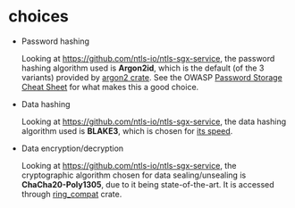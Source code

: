 # choices

- Password hashing

  Looking at <https://github.com/ntls-io/ntls-sgx-service>,
  the password hashing algorithm used is __Argon2id__,
  which is the default (of the 3 variants) provided by [argon2 crate].
  See the OWASP [Password Storage Cheat Sheet] for what makes this a good choice.

- Data hashing

  Looking at <https://github.com/ntls-io/ntls-sgx-service>,
  the data hashing algorithm used is __BLAKE3__,
  which is chosen for [its speed].

- Data encryption/decryption

  Looking at <https://github.com/ntls-io/ntls-sgx-service>,
  the cryptographic algorithm chosen for data sealing/unsealing is __ChaCha20-Poly1305__,
  due to it being state-of-the-art.
  It is accessed through [ring_compat] crate.

[Password Storage Cheat Sheet]: https://cheatsheetseries.owasp.org/cheatsheets/Password_Storage_Cheat_Sheet
[argon2 crate]: https://lib.rs/crates/argon2
[its speed]: https://github.com/BLAKE3-team/BLAKE3
[ring_compat]: https://github.com/RustCrypto/ring-compat
